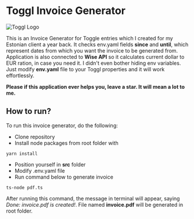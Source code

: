 # Toggl Invoice Generator

![Toggl Logo](https://www.cpapracticeadvisor.com/wp-content/uploads/sites/2/2022/07/27659/logo_1_.59f9ec13e81a7.png)

This is an Invoice Generator for Toggle entries which I created for my Estonian client a year back.
It checks env.yaml fields **since** and **until**, which represent dates from which you want the invoice to be generated from. Application is also connected to **Wise API** so it calculates current dollar to EUR ration, in case you need it.
I didn't even bother hiding env variables. Just modify **env.yaml** file to your Toggl properties and it will work effortlessly.

**Please if this application ever helps you, leave a star. It will mean a lot to me.**

## How to run?

To run this invoice generator, do the following:

- Clone repository
- Install node packages from root folder with

```
yarn install
```

- Position yourself in **src** folder
- Modify .env.yaml file
- Run command below to generate invoice

```
ts-node pdf.ts
```

After running this command, the message in terminal will appear, saying _Done: invoice.pdf is created!_. File named **invoice.pdf** will be generated in root folder.
